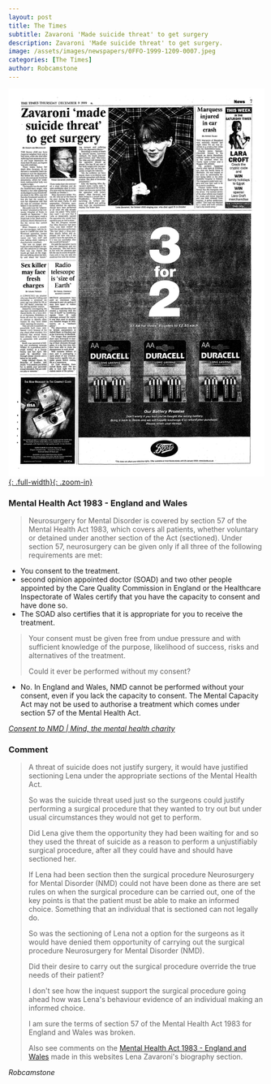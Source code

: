 ```yaml
---
layout: post
title: The Times
subtitle: Zavaroni 'Made suicide threat' to get surgery
description: Zavaroni 'Made suicide threat' to get surgery.
image: /assets/images/newspapers/0FFO-1999-1209-0007.jpeg
categories: [The Times]
author: Robcamstone
---
```


[![](/assets/images/newspapers/0FFO-1999-1209-0007.jpeg){: .full-width}{: .zoom-in}](/assets/images/newspapers/0FFO-1999-1209-0007.jpeg)


### Mental Health Act 1983 - England and Wales
> Neurosurgery for Mental Disorder is covered by section 57 of the Mental Health Act 1983, which covers all patients, whether voluntary or detained under another section of the Act (sectioned). Under section 57, neurosurgery can be given only if all three of the following requirements are met:
>
* You consent to the treatment.
* second opinion appointed doctor (SOAD) and two other people appointed by the Care Quality Commission in England or the Healthcare Inspectorate of Wales certify that you have the capacity to consent and have done so.
* The SOAD also certifies that it is appropriate for you to receive the treatment.
>
> Your consent must be given free from undue pressure and with sufficient knowledge of the purpose, likelihood of success, risks and alternatives of the treatment.
>
> Could it ever be performed without my consent?
>
* No. In England and Wales, NMD cannot be performed without your consent, even if you lack the capacity to consent. The Mental Capacity Act may not be used to authorise a treatment which comes under section 57 of the Mental Health Act.

<cite>[Consent to NMD | Mind, the mental health charity](https://www.mind.org.uk/information-support/drugs-and-treatments/neurosurgery-for-mental-disorder-nmd/consent-to-nmd#TheLawInEnglandAndWales)</cite>

### Comment
> A threat of suicide does not justify surgery, it would have justified sectioning Lena under the appropriate sections of the Mental Health Act.
>
> So was the suicide threat used just so the surgeons could justify performing a surgical procedure that they wanted to try out but under usual circumstances they would not get to perform.
>
> Did Lena give them the opportunity they had been waiting for and so they used the threat of suicide as a reason to perform a unjustifiably surgical procedure, after all they could have and should have sectioned her.
>
> If Lena had been section then the surgical procedure Neurosurgery for Mental Disorder (NMD) could not have been done as there are set rules on when the surgical procedure can be carried out, one of the key points is that the patient must be able to make an informed choice. Something that an individual that is sectioned can not legally do.
>
> So was the sectioning of Lena not a option for the surgeons as it would have denied them opportunity of carrying out the surgical procedure Neurosurgery for Mental Disorder (NMD).
>
> Did their desire to carry out the surgical procedure override the true needs of their patient?
>
> I don't see how the inquest support the surgical procedure going ahead how was Lena's behaviour evidence of an individual making an informed choice.
>
> I am sure the terms of section 57 of the Mental Health Act 1983 for England and Wales was broken.
>
> Also see comments on the [Mental Health Act 1983 - England and Wales](http://127.0.0.1:4000/biography/lena-zavaroni#comment) made in this websites Lena Zavaroni's biography section.

<cite>Robcamstone</cite>


